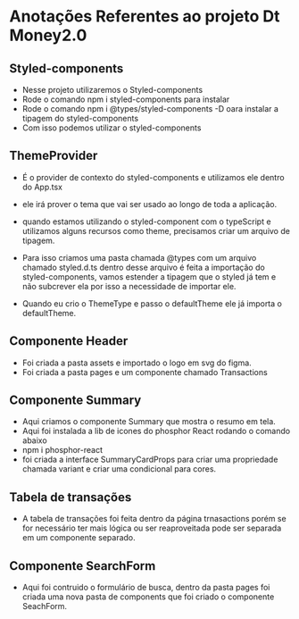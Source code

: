 # Anotações Referentes ao projeto Dt Money2.0

## Styled-components
- Nesse projeto utilizaremos o Styled-components
- Rode o comando npm i styled-components para instalar 
- Rode o comando npm i @types/styled-components -D oara instalar a tipagem do styled-components
- Com isso podemos utilizar o styled-components

## ThemeProvider
- É o provider de contexto do styled-components e utilizamos ele dentro do App.tsx 
- ele irá prover o tema que vai ser usado ao longo de toda a aplicação.
- quando estamos utilizando o styled-component com o typeScript e utilizamos alguns recursos como theme, precisamos criar um arquivo de tipagem.
- Para isso criamos uma pasta chamada @types com um arquivo chamado styled.d.ts dentro desse arquivo é feita a importação do styled-components, vamos estender a 
tipagem que o styled já tem e não subcrever ela por isso a necessidade de importar ele.

- Quando eu crio o ThemeType e passo o defaultTheme ele já importa o defaultTheme.

## Componente Header

- Foi criada a pasta assets e importado o logo em svg do figma.
- Foi criada a pasta pages e um componente chamado Transactions

## Componente Summary

- Aqui criamos o componente Summary que mostra o resumo em tela.
- Aqui foi instalada a lib de icones do phosphor React rodando o comando abaixo
- npm i phosphor-react 
- foi criada a interface SummaryCardProps para criar uma propriedade chamada variant e criar uma condicional para cores.

## Tabela de transações 

- A tabela de transações foi feita dentro da página trnasactions porém se for necessário ter mais lógica ou ser reaproveitada pode ser separada em um componente separado.

## Componente SearchForm 

- Aqui foi contruido o formulário de busca, dentro da pasta pages foi criada uma nova pasta de components que foi criado o componente SeachForm.